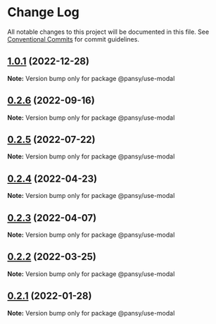# Change Log

All notable changes to this project will be documented in this file.
See [Conventional Commits](https://conventionalcommits.org) for commit guidelines.

## [1.0.1](https://github.com/pansyjs/react-hooks/compare/@pansy/use-modal@0.2.6...@pansy/use-modal@1.0.1) (2022-12-28)

**Note:** Version bump only for package @pansy/use-modal





## [0.2.6](https://github.com/pansyjs/react-hooks/compare/@pansy/use-modal@0.2.5...@pansy/use-modal@0.2.6) (2022-09-16)

**Note:** Version bump only for package @pansy/use-modal





## [0.2.5](https://github.com/pansyjs/react-hooks/compare/@pansy/use-modal@0.2.4...@pansy/use-modal@0.2.5) (2022-07-22)

**Note:** Version bump only for package @pansy/use-modal





## [0.2.4](https://github.com/pansyjs/react-hooks/compare/@pansy/use-modal@0.2.3...@pansy/use-modal@0.2.4) (2022-04-23)

**Note:** Version bump only for package @pansy/use-modal





## [0.2.3](https://github.com/pansyjs/react-hooks/compare/@pansy/use-modal@0.2.2...@pansy/use-modal@0.2.3) (2022-04-07)

**Note:** Version bump only for package @pansy/use-modal





## [0.2.2](https://github.com/pansyjs/react-hooks/compare/@pansy/use-modal@0.2.1...@pansy/use-modal@0.2.2) (2022-03-25)

**Note:** Version bump only for package @pansy/use-modal





## [0.2.1](https://github.com/pansyjs/react-hooks/compare/@pansy/use-modal@0.2.0...@pansy/use-modal@0.2.1) (2022-01-28)

**Note:** Version bump only for package @pansy/use-modal
